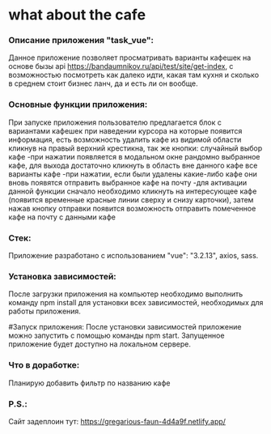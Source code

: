 # what about the cafe

### Описание приложения "task_vue":
Данное приложение позволяет просматривать варианты кафешек на основе бызы api https://bandaumnikov.ru/api/test/site/get-index, с возможностью посмотреть как далеко идти, какая там кухня и сколько в среднем стоит бизнес ланч, да и есть ли он вообще.

### Основные функции приложения:
При запуске приложения пользователю предлагается блок с вариантами кафешек при наведении курсора на которые появится информация, есть возможность удалить кафе из видимой области кликнув на правый верхний крестикна, так же кнопки:
случайный выбор кафе -при нажатии появляется в модальном окне рандомно выбранное кафе, для выхода достаточно кликнуть в область вне данного кафе
все варианты кафе -при нажатии, если были удалены какие-либо кафе они вновь появятся
отправить выбранное кафе на почту -для активации данной функции сначало необходимо кликнуть на интересующее кафе (появится временные красные линии сверху и снизу карточки), затем нажав кнопку отправки появится возможность отправить помеченное кафе на почту с данными кафе

### Стек:
Приложение разработано с использованием "vue": "3.2.13", axios, sass.

### Установка зависимостей:
После загрузки приложения на компьютер необходимо выполнить команду npm install для установки всех зависимостей, необходимых для работы приложения.

#Запуск приложения:
После установки зависимостей приложение можно запустить с помощью команды npm start. Запущенное приложение будет доступно на локальном сервере.

### Что в доработке:

Планирую добавить фильтр по названию кафе

### P.S.:

Сайт задеплоин тут: https://gregarious-faun-4d4a9f.netlify.app/
